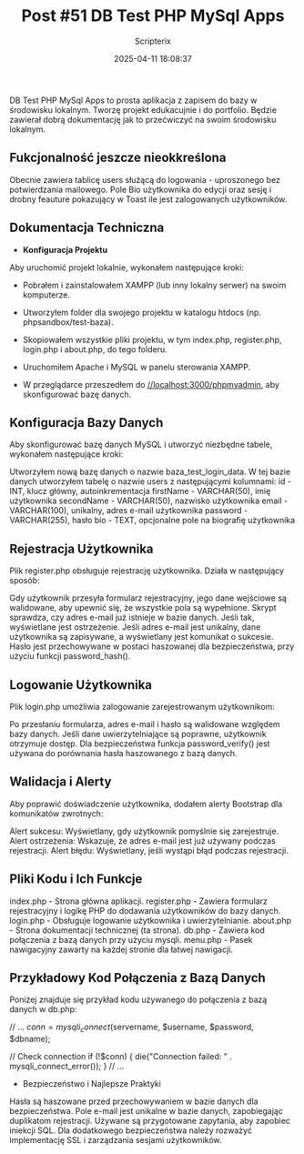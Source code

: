 ﻿---
title: "Post #51 DB Test PHP MySql Apps"
date: 2025-04-11 18:08:37
author: Scripterix
slug: 51-db-test
post_id: 974
categories:
  - "Coding Corner"
  - "Wyzwanie"
tags:
  - "crud"
  - "data-base"
  - "php"
  - "portfolio"
  - "programming"
original_url: "https://opengateweb.com/posts/51-db-test/"
---

DB Test PHP MySql Apps to prosta aplikacja z zapisem do bazy w środowisku lokalnym. Tworzę projekt edukacujnie i do portfolio. Będzie zawierał dobrą dokumentację jak to przećwiczyć na swoim środowisku lokalnym.

## Fukcjonalność jeszcze nieokkreślona

Obecnie zawiera tablicę users służącą do logowania - uproszonego bez potwierdzania mailowego. Pole Bio użytkownika do edycji oraz sesję i drobny feauture pokazujący w Toast ile jest zalogowanych użytkowników.

## Dokumentacja Techniczna

- **Konfiguracja Projektu**

Aby uruchomić projekt lokalnie, wykonałem następujące kroki:

- Pobrałem i zainstalowałem XAMPP (lub inny lokalny serwer) na swoim komputerze.

- Utworzyłem folder dla swojego projektu w katalogu htdocs (np. phpsandbox/test-baza).

- Skopiowałem wszystkie pliki projektu, w tym index.php, register.php, login.php i about.php, do tego folderu.

- Uruchomiłem Apache i MySQL w panelu sterowania XAMPP.

- W przeglądarce przeszedłem do [//localhost:3000/phpmyadmin](https://localhost:3000/phpmyadmin), aby skonfigurować bazę danych.

## **Konfiguracja Bazy Danych**

Aby skonfigurować bazę danych MySQL i utworzyć niezbędne tabele, wykonałem następujące kroki:

Utworzyłem nową bazę danych o nazwie baza_test_login_data. W tej bazie danych utworzyłem tabelę o nazwie users z następującymi kolumnami: id - INT, klucz główny, autoinkrementacja firstName - VARCHAR(50), imię użytkownika secondName - VARCHAR(50), nazwisko użytkownika email - VARCHAR(100), unikalny, adres e-mail użytkownika password - VARCHAR(255), hasło bio - TEXT, opcjonalne pole na biografię użytkownika

## **Rejestracja Użytkownika**

Plik register.php obsługuje rejestrację użytkownika. Działa w następujący sposób:

Gdy użytkownik przesyła formularz rejestracyjny, jego dane wejściowe są walidowane, aby upewnić się, że wszystkie pola są wypełnione. Skrypt sprawdza, czy adres e-mail już istnieje w bazie danych. Jeśli tak, wyświetlane jest ostrzeżenie. Jeśli adres e-mail jest unikalny, dane użytkownika są zapisywane, a wyświetlany jest komunikat o sukcesie. Hasło jest przechowywane w postaci haszowanej dla bezpieczeństwa, przy użyciu funkcji password_hash().

## **Logowanie Użytkownika**

Plik login.php umożliwia zalogowanie zarejestrowanym użytkownikom:

Po przesłaniu formularza, adres e-mail i hasło są walidowane względem bazy danych. Jeśli dane uwierzytelniające są poprawne, użytkownik otrzymuje dostęp. Dla bezpieczeństwa funkcja password_verify() jest używana do porównania hasła haszowanego z bazą danych.

## **Walidacja i Alerty**

Aby poprawić doświadczenie użytkownika, dodałem alerty Bootstrap dla komunikatów zwrotnych:

Alert sukcesu: Wyświetlany, gdy użytkownik pomyślnie się zarejestruje. Alert ostrzeżenia: Wskazuje, że adres e-mail jest już używany podczas rejestracji. Alert błędu: Wyświetlany, jeśli wystąpi błąd podczas rejestracji.

## **Pliki Kodu i Ich Funkcje**

index.php - Strona główna aplikacji. register.php - Zawiera formularz rejestracyjny i logikę PHP do dodawania użytkowników do bazy danych. login.php - Obsługuje logowanie użytkownika i uwierzytelnianie. about.php - Strona dokumentacji technicznej (ta strona). db.php - Zawiera kod połączenia z bazą danych przy użyciu mysqli. menu.php - Pasek nawigacyjny zawarty na każdej stronie dla łatwej nawigacji.

## **Przykładowy Kod Połączenia z Bazą Danych**

Poniżej znajduje się przykład kodu używanego do połączenia z bazą danych w db.php:

// ...
$conn = mysqli_connect($servername, $username, $password, $dbname);

// Check connection
if (!$conn) {
    die("Connection failed: " . mysqli_connect_error());
}
// ...

- Bezpieczeństwo i Najlepsze Praktyki

Hasła są haszowane przed przechowywaniem w bazie danych dla bezpieczeństwa. Pole e-mail jest unikalne w bazie danych, zapobiegając duplikatom rejestracji. Używane są przygotowane zapytania, aby zapobiec iniekcji SQL. Dla dodatkowego bezpieczeństwa należy rozważyć implementację SSL i zarządzania sesjami użytkowników.
